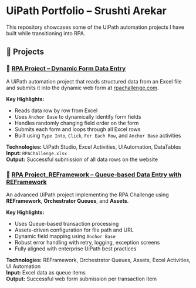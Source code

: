 # UiPath Portfolio – Srushti Arekar

This repository showcases some of the UiPath automation projects I have built while transitioning into RPA.

## 📁 Projects

### 🔹 [RPA Project – Dynamic Form Data Entry](https://github.com/SrushtiArekar/UiPath-Portfolio/tree/main/RPAChallenge)

A UiPath automation project that reads structured data from an Excel file and submits it into the dynamic web form at [rpachallenge.com](https://rpachallenge.com/).

**Key Highlights:**
- Reads data row by row from Excel
- Uses `Anchor Base` to dynamically identify form fields
- Handles randomly changing field order on the form
- Submits each form and loops through all Excel rows
- Built using `Type Into`, `Click`, `For Each Row`, and `Anchor Base` activities

**Technologies:** UiPath Studio, Excel Activities, UIAutomation, DataTables  
**Input:** `RPAChallenge.xlsx`  
**Output:** Successful submission of all data rows on the website 

### 🔹 [RPA Project_REFramework – Queue-based Data Entry with REFramework](https://github.com/SrushtiArekar/UiPath-Portfolio/tree/main/RPAChallengeUsingREFramework)

An advanced UiPath project implementing the RPA Challenge using **REFramework**, **Orchestrator Queues**, and **Assets**.

**Key Highlights:**
- Uses Queue-based transaction processing
- Assets-driven configuration for file path and URL
- Dynamic field mapping using `Anchor Base`
- Robust error handling with retry, logging, exception screens
- Fully aligned with enterprise UiPath best practices

**Technologies:** REFramework, Orchestrator Queues, Assets, Excel Activities, UI Automation  
**Input:** Excel data as queue items  
**Output:** Successful web form submission per transaction item
